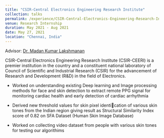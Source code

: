 ```yaml
---
title: "CSIR-Central Electronics Engineering Research Institute"
collection: talks
permalink: /experience/CSIR-Central-Electronics-Engineering-Research-Institute
venue: Research Internship
duration: May 2021 - Aug 2021
date: May 27, 2021
location: "Chennai, India"
---
```


Advisor: [Dr. Madan Kumar Lakshmanan](https://www.ceeri.res.in/profiles/madan-kumar-lakshmanan/)

CSIR-Central Electronics Engineering Research Institute (CSIR-CEERI) is a premier institution in the country and a constituent national laboratory of Council of Scientific and Industrial Research (CSIR) for the advancement of Research and Development (R&D) in the field of Electronics.

- Worked on understanding existing Deep learning and Image processing methods for face and skin detection to
extract remote PPG signal for monitoring cardiac health and early detection of cardiac arrhythmia

- Derived new threshold values for skin pixel identication of various skin tones from the Indian region giving
result as Structural Similarity Index score of 0.82 on SFA Dataset (Human Skin Image Database)

- Worked on collecting video dataset from people with various skin tones for testing our algorithims
